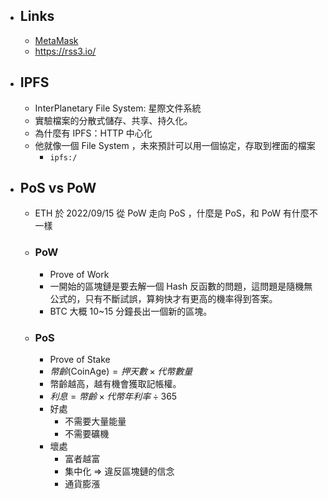 - ## Links
	- [MetaMask](https://metamask.io/)
	- https://rss3.io/
- ## IPFS
	- InterPlanetary File System: 星際文件系統
	- 實驗檔案的分散式儲存、共享、持久化。
	- 為什麼有 IPFS：HTTP 中心化
	- 他就像一個 File System ，未來預計可以用一個協定，存取到裡面的檔案
		- `ipfs:/`
- ## PoS vs PoW
	- ETH 於 2022/09/15 從 PoW 走向 PoS ，什麼是 PoS，和 PoW 有什麼不一樣
	- ### PoW
		- Prove of Work
		- 一開始的區塊鏈是要去解一個 Hash 反函數的問題，這問題是隨機無公式的，只有不斷試誤，算夠快才有更高的機率得到答案。
		- BTC 大概 10~15 分鐘長出一個新的區塊。
	- ### PoS
		- Prove of Stake
		- $幣齡(\text{CoinAge}) = 押天數 \times 代幣數量$
		- 幣齡越高，越有機會獲取記帳權。
		- $利息 = 幣齡 \times 代幣年利率 \div 365$
		- 好處
			- 不需要大量能量
			- 不需要礦機
		- 壞處
			- 富者越富
			- 集中化 => 違反區塊鏈的信念
			- 通貨膨漲